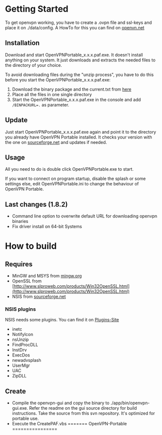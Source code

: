﻿
# Getting Started
To get openvpn working, you have to create a .ovpn file and ssl-keys and place it on ./data/config. A HowTo for this you can find on [openvn.net](http://openvpn.net/howto.html)

## Installation
Download and start OpenVPNPortable_x.x.x.paf.exe. It doesn't install anything on your system. It just downloads and extracts the needed files to the directory of your choice.

To avoid downloading files during the "unzip process", you have to do this before you start the OpenVPNPortable_x.x.x.paf.exe:

1. Download the binary package and the current.txt from [here](http://sourceforge.net/projects/ovpnp/files/binpack/)
2. Place all the files in one single directory
3. Start the OpenVPNPortable_x.x.x.paf.exe in the console and add `/BINPACKURL=.` as parameter.
 
 
## Update
Just start OpenVPNPortable_x.x.x.paf.exe again and point it to the directory you already have OpenVPN Portable installed. It checks your version with the one on [sourceforge.net](http://sourceforge.net/projects/ovpnp/files/binpack/) and updates if needed.

## Usage
All you need to do is double click OpenVPNPortable.exe to start.

If you want to connect on program startup, disable the splash or some settings else, edit OpenVPNPortable.ini to change the behaviour of OpenVPN Portable.

## Last changes (1.8.2)
* Command line option to overwrite default URL for downloading openvpn binaries
* Fix driver install on 64-bit Systems
 
 
# How to build
## Requires
* MinGW and MSYS from [mingw.org](http://www.mingw.org/)
* OpenSSL from [http://www.slproweb.com/products/Win32OpenSSL.html](http://www.slproweb.com/products/Win32OpenSSL.html)
* NSIS from [sourceforge.net](http://nsis.sourceforge.net/)
 
 
### NSIS plugins
NSIS needs some plugins. You can find it on [Plugins-Site](http://nsis.sourceforge.net/Category:Plugins)

* inetc
* NotifyIcon
* nsUnzip
* FindProcDLL
* InstDrv
* ExecDos
* newadvsplash
* UserMgr
* UAC
* ZipDLL
 
 
## Create
* Compile the openvpn-gui and copy the binary to ./app/bin/openvpn-gui.exe. 
	Refer the readme on the gui source directory for build instructions.
	Take the source from this svn repository. It's optimized for portable use.
* Execute the CreatePAF.vbs
=======
OpenVPN-Portable
================